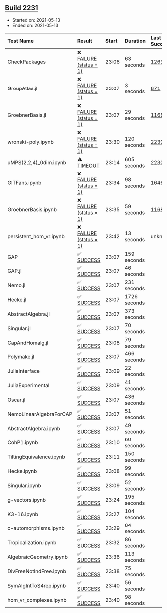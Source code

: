 ## [Build 2231](https://oscarci.mathematik.uni-kl.de/job/oscar-stable/2231/)

* Started on: 2021-05-13
* Ended on: 2021-05-13

| Test Name    | Result | Start | Duration | Last Success | First Failure |
|:-------------|:-------|:------|:---------|:-------------|:--------------|
| CheckPackages | ❌ [FAILURE (status = 1)](https://oscarci.mathematik.uni-kl.de/job/oscar-stable/2231/artifact/logs/build-2231/CheckPackages.log) | 23:06 | 63 seconds | [1263](https://oscarci.mathematik.uni-kl.de/job/oscar-stable/1263/) | [1264](https://oscarci.mathematik.uni-kl.de/job/oscar-stable/1264/) |
| GroupAtlas.jl | ❌ [FAILURE (status = 1)](https://oscarci.mathematik.uni-kl.de/job/oscar-stable/2231/artifact/logs/build-2231/GroupAtlas.jl.log) | 23:07 | 3 seconds | [871](https://oscarci.mathematik.uni-kl.de/job/oscar-stable/871/) | [872](https://oscarci.mathematik.uni-kl.de/job/oscar-stable/872/) |
| GroebnerBasis.jl | ❌ [FAILURE (status = 1)](https://oscarci.mathematik.uni-kl.de/job/oscar-stable/2231/artifact/logs/build-2231/GroebnerBasis.jl.log) | 23:07 | 29 seconds | [1168](https://oscarci.mathematik.uni-kl.de/job/oscar-stable/1168/) | [1169](https://oscarci.mathematik.uni-kl.de/job/oscar-stable/1169/) |
| wronski-poly.ipynb | ❌ [FAILURE (status = 1)](https://oscarci.mathematik.uni-kl.de/job/oscar-stable/2231/artifact/logs/build-2231/wronski-poly.ipynb.log) | 23:30 | 120 seconds | [2230](https://oscarci.mathematik.uni-kl.de/job/oscar-stable/2230/) | [2231](https://oscarci.mathematik.uni-kl.de/job/oscar-stable/2231/) |
| uMPS(2,2,4)_0dim.ipynb | ⚠ [TIMEOUT](https://oscarci.mathematik.uni-kl.de/job/oscar-stable/2231/artifact/logs/build-2231/uMPS-2-2-4-_0dim.ipynb.log) | 23:14 | 605 seconds | [2230](https://oscarci.mathematik.uni-kl.de/job/oscar-stable/2230/) | [2231](https://oscarci.mathematik.uni-kl.de/job/oscar-stable/2231/) |
| GITFans.ipynb | ❌ [FAILURE (status = 1)](https://oscarci.mathematik.uni-kl.de/job/oscar-stable/2231/artifact/logs/build-2231/GITFans.ipynb.log) | 23:34 | 98 seconds | [1646](https://oscarci.mathematik.uni-kl.de/job/oscar-stable/1646/) | [1647](https://oscarci.mathematik.uni-kl.de/job/oscar-stable/1647/) |
| GroebnerBasis.ipynb | ❌ [FAILURE (status = 1)](https://oscarci.mathematik.uni-kl.de/job/oscar-stable/2231/artifact/logs/build-2231/GroebnerBasis.ipynb.log) | 23:35 | 59 seconds | [1168](https://oscarci.mathematik.uni-kl.de/job/oscar-stable/1168/) | [1169](https://oscarci.mathematik.uni-kl.de/job/oscar-stable/1169/) |
| persistent_hom_vr.ipynb | ❌ [FAILURE (status = 1)](https://oscarci.mathematik.uni-kl.de/job/oscar-stable/2231/artifact/logs/build-2231/persistent_hom_vr.ipynb.log) | 23:42 | 13 seconds | unknown | unknown |
| GAP | ✅ [SUCCESS](https://oscarci.mathematik.uni-kl.de/job/oscar-stable/2231/artifact/logs/build-2231/GAP.log) | 23:07 | 159 seconds |  |  |
| GAP.jl | ✅ [SUCCESS](https://oscarci.mathematik.uni-kl.de/job/oscar-stable/2231/artifact/logs/build-2231/GAP.jl.log) | 23:07 | 46 seconds |  |  |
| Nemo.jl | ✅ [SUCCESS](https://oscarci.mathematik.uni-kl.de/job/oscar-stable/2231/artifact/logs/build-2231/Nemo.jl.log) | 23:07 | 231 seconds |  |  |
| Hecke.jl | ✅ [SUCCESS](https://oscarci.mathematik.uni-kl.de/job/oscar-stable/2231/artifact/logs/build-2231/Hecke.jl.log) | 23:07 | 1726 seconds |  |  |
| AbstractAlgebra.jl | ✅ [SUCCESS](https://oscarci.mathematik.uni-kl.de/job/oscar-stable/2231/artifact/logs/build-2231/AbstractAlgebra.jl.log) | 23:07 | 373 seconds |  |  |
| Singular.jl | ✅ [SUCCESS](https://oscarci.mathematik.uni-kl.de/job/oscar-stable/2231/artifact/logs/build-2231/Singular.jl.log) | 23:07 | 70 seconds |  |  |
| CapAndHomalg.jl | ✅ [SUCCESS](https://oscarci.mathematik.uni-kl.de/job/oscar-stable/2231/artifact/logs/build-2231/CapAndHomalg.jl.log) | 23:08 | 79 seconds |  |  |
| Polymake.jl | ✅ [SUCCESS](https://oscarci.mathematik.uni-kl.de/job/oscar-stable/2231/artifact/logs/build-2231/Polymake.jl.log) | 23:07 | 466 seconds |  |  |
| JuliaInterface | ✅ [SUCCESS](https://oscarci.mathematik.uni-kl.de/job/oscar-stable/2231/artifact/logs/build-2231/JuliaInterface.log) | 23:09 | 22 seconds |  |  |
| JuliaExperimental | ✅ [SUCCESS](https://oscarci.mathematik.uni-kl.de/job/oscar-stable/2231/artifact/logs/build-2231/JuliaExperimental.log) | 23:09 | 41 seconds |  |  |
| Oscar.jl | ✅ [SUCCESS](https://oscarci.mathematik.uni-kl.de/job/oscar-stable/2231/artifact/logs/build-2231/Oscar.jl.log) | 23:07 | 436 seconds |  |  |
| NemoLinearAlgebraForCAP | ✅ [SUCCESS](https://oscarci.mathematik.uni-kl.de/job/oscar-stable/2231/artifact/logs/build-2231/NemoLinearAlgebraForCAP.log) | 23:07 | 51 seconds |  |  |
| AbstractAlgebra.ipynb | ✅ [SUCCESS](https://oscarci.mathematik.uni-kl.de/job/oscar-stable/2231/artifact/logs/build-2231/AbstractAlgebra.ipynb.log) | 23:07 | 49 seconds |  |  |
| CohP1.ipynb | ✅ [SUCCESS](https://oscarci.mathematik.uni-kl.de/job/oscar-stable/2231/artifact/logs/build-2231/CohP1.ipynb.log) | 23:10 | 60 seconds |  |  |
| TiltingEquivalence.ipynb | ✅ [SUCCESS](https://oscarci.mathematik.uni-kl.de/job/oscar-stable/2231/artifact/logs/build-2231/TiltingEquivalence.ipynb.log) | 23:11 | 150 seconds |  |  |
| Hecke.ipynb | ✅ [SUCCESS](https://oscarci.mathematik.uni-kl.de/job/oscar-stable/2231/artifact/logs/build-2231/Hecke.ipynb.log) | 23:08 | 99 seconds |  |  |
| Singular.ipynb | ✅ [SUCCESS](https://oscarci.mathematik.uni-kl.de/job/oscar-stable/2231/artifact/logs/build-2231/Singular.ipynb.log) | 23:09 | 52 seconds |  |  |
| g-vectors.ipynb | ✅ [SUCCESS](https://oscarci.mathematik.uni-kl.de/job/oscar-stable/2231/artifact/logs/build-2231/g-vectors.ipynb.log) | 23:24 | 195 seconds |  |  |
| K3-16.ipynb | ✅ [SUCCESS](https://oscarci.mathematik.uni-kl.de/job/oscar-stable/2231/artifact/logs/build-2231/K3-16.ipynb.log) | 23:27 | 104 seconds |  |  |
| c-automorphisms.ipynb | ✅ [SUCCESS](https://oscarci.mathematik.uni-kl.de/job/oscar-stable/2231/artifact/logs/build-2231/c-automorphisms.ipynb.log) | 23:29 | 84 seconds |  |  |
| Tropicalization.ipynb | ✅ [SUCCESS](https://oscarci.mathematik.uni-kl.de/job/oscar-stable/2231/artifact/logs/build-2231/Tropicalization.ipynb.log) | 23:32 | 86 seconds |  |  |
| AlgebraicGeometry.ipynb | ✅ [SUCCESS](https://oscarci.mathematik.uni-kl.de/job/oscar-stable/2231/artifact/logs/build-2231/AlgebraicGeometry.ipynb.log) | 23:36 | 113 seconds |  |  |
| DivFreeNotIndFree.ipynb | ✅ [SUCCESS](https://oscarci.mathematik.uni-kl.de/job/oscar-stable/2231/artifact/logs/build-2231/DivFreeNotIndFree.ipynb.log) | 23:38 | 75 seconds |  |  |
| SymAlgIntToS4rep.ipynb | ✅ [SUCCESS](https://oscarci.mathematik.uni-kl.de/job/oscar-stable/2231/artifact/logs/build-2231/SymAlgIntToS4rep.ipynb.log) | 23:40 | 56 seconds |  |  |
| hom_vr_complexes.ipynb | ✅ [SUCCESS](https://oscarci.mathematik.uni-kl.de/job/oscar-stable/2231/artifact/logs/build-2231/hom_vr_complexes.ipynb.log) | 23:40 | 98 seconds |  |  |
